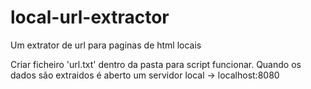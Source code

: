 # local-url-extractor
Um extrator de url para paginas de html locais

Criar ficheiro 'url.txt' dentro da pasta para script funcionar.
Quando os dados são extraidos é aberto um servidor local -> localhost:8080
